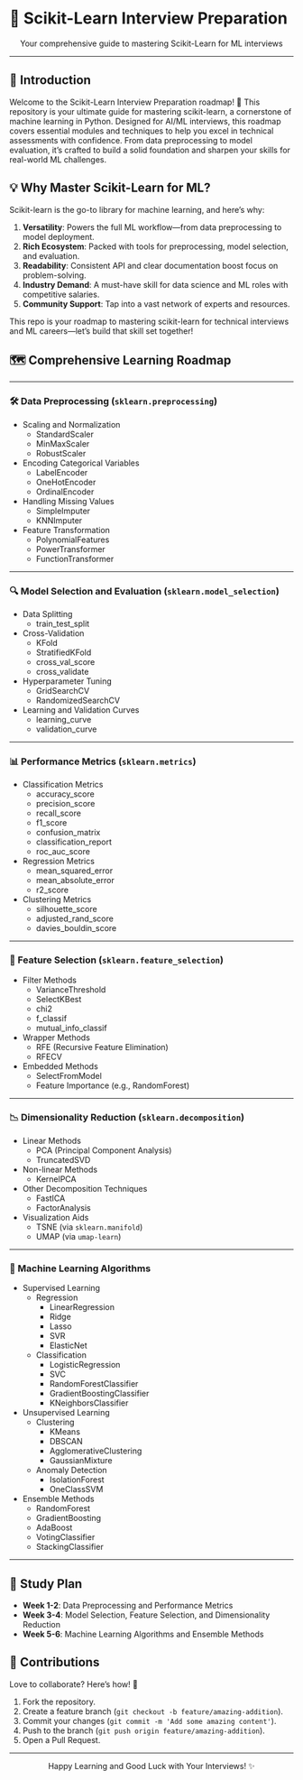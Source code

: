 # 🧠 Scikit-Learn Interview Preparation

<p align="center">Your comprehensive guide to mastering Scikit-Learn for ML interviews</p>

---

## 📖 Introduction

Welcome to the Scikit-Learn Interview Preparation roadmap! 🚀 This repository is your ultimate guide for mastering scikit-learn, a cornerstone of machine learning in Python. Designed for AI/ML interviews, this roadmap covers essential modules and techniques to help you excel in technical assessments with confidence. From data preprocessing to model evaluation, it’s crafted to build a solid foundation and sharpen your skills for real-world ML challenges.

## 💡 Why Master Scikit-Learn for ML?

Scikit-learn is the go-to library for machine learning, and here’s why:
1. **Versatility**: Powers the full ML workflow—from data preprocessing to model deployment.
2. **Rich Ecosystem**: Packed with tools for preprocessing, model selection, and evaluation.
3. **Readability**: Consistent API and clear documentation boost focus on problem-solving.
4. **Industry Demand**: A must-have skill for data science and ML roles with competitive salaries.
5. **Community Support**: Tap into a vast network of experts and resources.

This repo is your roadmap to mastering scikit-learn for technical interviews and ML careers—let’s build that skill set together!

## 🗺️ Comprehensive Learning Roadmap

---

### 🛠️ Data Preprocessing (`sklearn.preprocessing`)

- Scaling and Normalization
  - StandardScaler
  - MinMaxScaler
  - RobustScaler
- Encoding Categorical Variables
  - LabelEncoder
  - OneHotEncoder
  - OrdinalEncoder
- Handling Missing Values
  - SimpleImputer
  - KNNImputer
- Feature Transformation
  - PolynomialFeatures
  - PowerTransformer
  - FunctionTransformer

---

### 🔍 Model Selection and Evaluation (`sklearn.model_selection`)

- Data Splitting
  - train_test_split
- Cross-Validation
  - KFold
  - StratifiedKFold
  - cross_val_score
  - cross_validate
- Hyperparameter Tuning
  - GridSearchCV
  - RandomizedSearchCV
- Learning and Validation Curves
  - learning_curve
  - validation_curve

---

### 📊 Performance Metrics (`sklearn.metrics`)

- Classification Metrics
  - accuracy_score
  - precision_score
  - recall_score
  - f1_score
  - confusion_matrix
  - classification_report
  - roc_auc_score
- Regression Metrics
  - mean_squared_error
  - mean_absolute_error
  - r2_score
- Clustering Metrics
  - silhouette_score
  - adjusted_rand_score
  - davies_bouldin_score

---

### 🌟 Feature Selection (`sklearn.feature_selection`)

- Filter Methods
  - VarianceThreshold
  - SelectKBest
  - chi2
  - f_classif
  - mutual_info_classif
- Wrapper Methods
  - RFE (Recursive Feature Elimination)
  - RFECV
- Embedded Methods
  - SelectFromModel
  - Feature Importance (e.g., RandomForest)

---

### 📉 Dimensionality Reduction (`sklearn.decomposition`)

- Linear Methods
  - PCA (Principal Component Analysis)
  - TruncatedSVD
- Non-linear Methods
  - KernelPCA
- Other Decomposition Techniques
  - FastICA
  - FactorAnalysis
- Visualization Aids
  - TSNE (via `sklearn.manifold`)
  - UMAP (via `umap-learn`)

---

### 🤖 Machine Learning Algorithms

- Supervised Learning
  - Regression
    - LinearRegression
    - Ridge
    - Lasso
    - SVR
    - ElasticNet
  - Classification
    - LogisticRegression
    - SVC
    - RandomForestClassifier
    - GradientBoostingClassifier
    - KNeighborsClassifier
- Unsupervised Learning
  - Clustering
    - KMeans
    - DBSCAN
    - AgglomerativeClustering
    - GaussianMixture
  - Anomaly Detection
    - IsolationForest
    - OneClassSVM
- Ensemble Methods
  - RandomForest
  - GradientBoosting
  - AdaBoost
  - VotingClassifier
  - StackingClassifier

---

## 📆 Study Plan

- **Week 1-2**: Data Preprocessing and Performance Metrics
- **Week 3-4**: Model Selection, Feature Selection, and Dimensionality Reduction
- **Week 5-6**: Machine Learning Algorithms and Ensemble Methods

## 🤝 Contributions

Love to collaborate? Here’s how! 🌟
1. Fork the repository.
2. Create a feature branch (`git checkout -b feature/amazing-addition`).
3. Commit your changes (`git commit -m 'Add some amazing content'`).
4. Push to the branch (`git push origin feature/amazing-addition`).
5. Open a Pull Request.

---

<div align="center">
  <p>Happy Learning and Good Luck with Your Interviews! ✨</p>
</div>